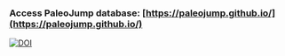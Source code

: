 ### Access PaleoJump database: [https://paleojump.github.io/](https://paleojump.github.io/)
[![DOI](https://zenodo.org/badge/304011246.svg)](https://zenodo.org/badge/latestdoi/304011246)
